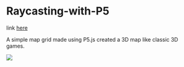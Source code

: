 # Raycasting-with-P5

link [here](raycasting-with-p5.pages.dev)

A simple map grid made using P5.js
created a 3D map like classic 3D games.

![](Raycasted.gif)

